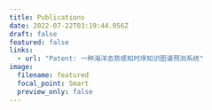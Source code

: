 ```yaml
---
title: Publications
date: 2022-07-22T03:19:44.056Z
draft: false
featured: false
links:
  - url: "Patent: 一种海洋态势感知时序知识图谱预测系统"
image:
  filename: featured
  focal_point: Smart
  preview_only: false
---
```

